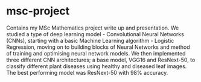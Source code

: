 # msc-project
 
Contains my MSc Mathematics project write up and presentation. We studied a type of deep learning model - Convolutional Neural
Networks (CNNs), starting with a basic Machine Learning algorithm - Logistic Regression,
moving on to building blocks of Neural Networks and method of training and optimising neural
network models. We then implemented three different CNN architectures; a base model,
VGG16 and ResNext-50, to classify different plant diseases using healthy and diseased leaf
images. The best performing model was ResNext-50 with 98% accuracy.
